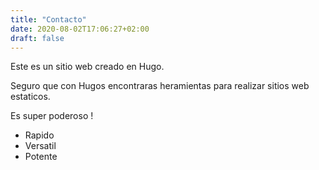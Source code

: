 ```yaml
---
title: "Contacto"
date: 2020-08-02T17:06:27+02:00
draft: false
---
```


Este es un sitio web creado en Hugo.

Seguro que con Hugos encontraras heramientas para realizar sitios web estaticos.

Es super poderoso !

- Rapido
- Versatil
- Potente
